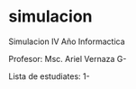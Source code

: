 # simulacion
Simulacion IV Año Informactica

Profesor: Msc. Ariel Vernaza G-



Lista de estudiates:
1-
